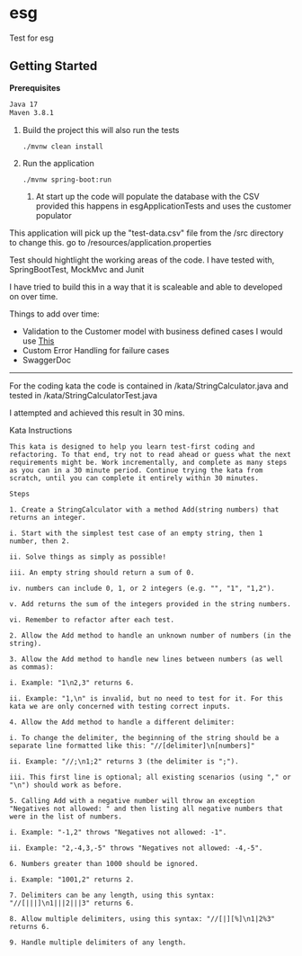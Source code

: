 # esg

Test for esg

## Getting Started

**Prerequisites**

```bash
Java 17
Maven 3.8.1
```

1. Build the project this will also run the tests
    ```base
    ./mvnw clean install
    ```
1. Run the application
    ```base
    ./mvnw spring-boot:run
    ```
    1. At start up the code will populate the database with the CSV provided this happens in esgApplicationTests and uses the customer populator

This application will pick up the "test-data.csv" file from the /src directory to change this. go to /resources/application.properties

Test should hightlight the working areas of the code.
I have tested with, SpringBootTest, MockMvc and Junit

I have tried to build this in a way that it is scaleable and able to developed on over time.

Things to add over time:
- Validation to the Customer model with business defined cases I would use [This](https://www.baeldung.com/spring-boot-bean-validation)
- Custom Error Handling for failure cases
- SwaggerDoc


----

For the coding kata the code is contained in /kata/StringCalculator.java and tested in /kata/StringCalculatorTest.java

I attempted and achieved this result in 30 mins.

Kata Instructions
```
This kata is designed to help you learn test-first coding and refactoring. To that end, try not to read ahead or guess what the next requirements might be. Work incrementally, and complete as many steps as you can in a 30 minute period. Continue trying the kata from scratch, until you can complete it entirely within 30 minutes.

Steps

1. Create a StringCalculator with a method Add(string numbers) that returns an integer.

i. Start with the simplest test case of an empty string, then 1 number, then 2.

ii. Solve things as simply as possible!

iii. An empty string should return a sum of 0.

iv. numbers can include 0, 1, or 2 integers (e.g. "", "1", "1,2").

v. Add returns the sum of the integers provided in the string numbers.

vi. Remember to refactor after each test.

2. Allow the Add method to handle an unknown number of numbers (in the string).

3. Allow the Add method to handle new lines between numbers (as well as commas):

i. Example: "1\n2,3" returns 6.

ii. Example: "1,\n" is invalid, but no need to test for it. For this kata we are only concerned with testing correct inputs.

4. Allow the Add method to handle a different delimiter:

i. To change the delimiter, the beginning of the string should be a separate line formatted like this: "//[delimiter]\n[numbers]"

ii. Example: "//;\n1;2" returns 3 (the delimiter is ";").

iii. This first line is optional; all existing scenarios (using "," or "\n") should work as before.

5. Calling Add with a negative number will throw an exception "Negatives not allowed: " and then listing all negative numbers that were in the list of numbers.

i. Example: "-1,2" throws "Negatives not allowed: -1".

ii. Example: "2,-4,3,-5" throws "Negatives not allowed: -4,-5".

6. Numbers greater than 1000 should be ignored.

i. Example: "1001,2" returns 2.

7. Delimiters can be any length, using this syntax: "//[|||]\n1|||2|||3" returns 6.

8. Allow multiple delimiters, using this syntax: "//[|][%]\n1|2%3" returns 6.

9. Handle multiple delimiters of any length.
```